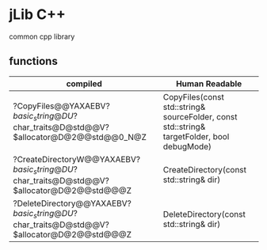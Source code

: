 # jLib C++
common cpp library

## functions

| compiled | Human Readable |
| -------- | -------------- |
| ?CopyFiles@@YAXAEBV?$basic_string@DU?$char_traits@D@std@@V?$allocator@D@2@@std@@0_N@Z  | CopyFiles(const std::string& sourceFolder, const std::string& targetFolder, bool debugMode) |
| ?CreateDirectoryW@@YAXAEBV?$basic_string@DU?$char_traits@D@std@@V?$allocator@D@2@@std@@@Z | CreateDirectory(const std::string& dir) |
| ?DeleteDirectory@@YAXAEBV?$basic_string@DU?$char_traits@D@std@@V?$allocator@D@2@@std@@@Z | DeleteDirectory(const std::string& dir) |